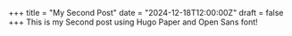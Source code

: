 +++
title = "My Second Post"
date = "2024-12-18T12:00:00Z"
draft = false
+++
This is my Second post using Hugo Paper and Open Sans font!
